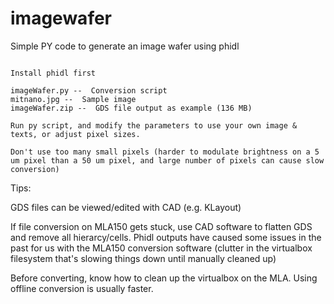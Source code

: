 # imagewafer
Simple PY code to generate an image wafer using phidl

~~~

Install phidl first

imageWafer.py --  Conversion script
mitnano.jpg --  Sample image
imageWafer.zip --  GDS file output as example (136 MB)

Run py script, and modify the parameters to use your own image & texts, or adjust pixel sizes.

Don't use too many small pixels (harder to modulate brightness on a 5 um pixel than a 50 um pixel, and large number of pixels can cause slow conversion)

~~~

Tips:

GDS files can be viewed/edited with CAD (e.g. KLayout)

If file conversion on MLA150 gets stuck, use CAD software to flatten GDS and remove all hierarcy/cells.
Phidl outputs have caused some issues in the past for us with the MLA150 conversion software (clutter in the virtualbox filesystem that's slowing things down until manually cleaned up)

Before converting, know how to clean up the virtualbox on the MLA. Using offline conversion is usually faster.
